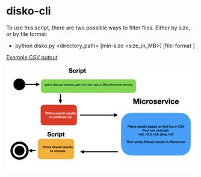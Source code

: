# disko-cli

To use this script, there are two possible ways to filter files. Either by size, or by file format: 
- python disko.py <directory_path> [min-size <size_in_MB>] [file-format <format>]

[Example CSV output](example-csv/unfiltered.csv) 

![Diagram](images/diagram2.jpeg)


